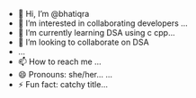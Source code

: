 - 👋 Hi, I’m @bhatiqra
- 👀 I’m interested in collaborating developers ...
- 🌱 I’m currently learning DSA using c cpp...
- 💞️ I’m looking to collaborate on DSA
- ...
- 📫 How to reach me ...
- 😄 Pronouns: she/her...  ...
- ⚡ Fun fact: catchy title...

<!---
bhatiqra/bhatiqra is a ✨ special ✨ repository because its `README.md` (this file) appears on your GitHub profile.
You can click the Preview link to take a look at your changes.
--->
